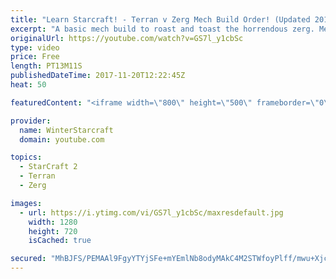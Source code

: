 ```yaml
---
title: "Learn Starcraft! - Terran v Zerg Mech Build Order! (Updated 2018)"
excerpt: "A basic mech build to roast and toast the horrendous zerg. Meant for lower level players looking for some direction! -- Watch live at https://www.twitch.tv/wintergaming"
originalUrl: https://youtube.com/watch?v=GS7l_y1cbSc
type: video
price: Free
length: PT13M11S
publishedDateTime: 2017-11-20T12:22:45Z
heat: 50

featuredContent: "<iframe width=\"800\" height=\"500\" frameborder=\"0\" src=\"https://www.youtube.com/embed/GS7l_y1cbSc\" allow=\"accelerometer; autoplay; encrypted-media; gyroscope; picture-in-picture\" allowfullscreen></iframe>"

provider:
  name: WinterStarcraft
  domain: youtube.com

topics:
  - StarCraft 2
  - Terran
  - Zerg

images:
  - url: https://i.ytimg.com/vi/GS7l_y1cbSc/maxresdefault.jpg
    width: 1280
    height: 720
    isCached: true

secured: "MhBJFS/PEMAAl9FgyYTYjSFe+mYEmlNb8odyMAkC4M2STWfoyPlff/mwu+XjcOM8GfAyv8uRHosJj16i9y0C1fXQb55lTTK+YRed6Yt7pIaSjTcJZnj19t2g0nPN2U38IGOy/LPHJmW7YkNR2GwDsLUlGUxv90jF9BouwhkfFG+uPDxTuhduEHbzWAxxmVJ82yLSq8IlW/BbD0TlSlrtdf5weGAumD6KinadlS/5LEmU/gnMctYOS8Ge6BKxwgV84kMjuPQdaf8laQ811BW5Np3mOeD2Q40pmkE5+k+0GMmYfEt1KUpIGk8lrvCoA5B1MB9aD4rzwN20GhChaP1i0AjLKeZcCrio0Z1eR+V/fEU8/yENj0NhMk+Ihf/esspvPwXPEqE60FTzLtdsZFsQACjz4SYGhI3jmEirDRrIZ/M=;IfsN2c4FGJXwKPknhlV1aA=="
---
```


